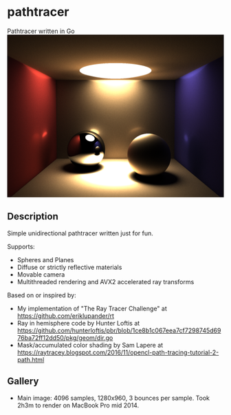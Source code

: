 # pathtracer
Pathtracer written in Go
![example](images/super-highres-refl.png)
## Description
Simple unidirectional pathtracer written just for fun. 

Supports:
* Spheres and Planes
* Diffuse or strictly reflective materials
* Movable camera
* Multithreaded rendering and AVX2 accelerated ray transforms

Based on or inspired by:

* My implementation of "The Ray Tracer Challenge" at https://github.com/eriklupander/rt
* Ray in hemisphere code by Hunter Loftis at https://github.com/hunterloftis/pbr/blob/1ce8b1c067eea7cf7298745d6976ba72ff12dd50/pkg/geom/dir.go
* Mask/accumulated color shading by Sam Lapere at https://raytracey.blogspot.com/2016/11/opencl-path-tracing-tutorial-2-path.html

## Gallery
* Main image: 4096 samples, 1280x960, 3 bounces per sample. Took 2h3m to render on MacBook Pro mid 2014.